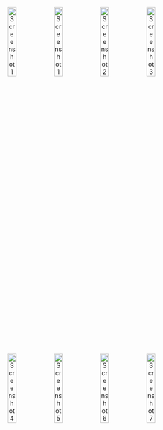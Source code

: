 <p align="center">
   <img src="https://github.com/user-attachments/assets/0b948bdd-bdb3-4671-b760-4ea5660a4aad" alt="Screenshot 1" style="width: 20%; max-width: 150px; height: auto;" />
  <img src="https://github.com/user-attachments/assets/8b799021-7464-493c-a286-6d774916c1c7" alt="Screenshot 1" style="width: 20%; max-width: 150px; height: auto;" />
  <img src="https://github.com/user-attachments/assets/e093d38a-a5ca-4f91-a6be-ba7a58f42926" alt="Screenshot 2" style="width: 20%; max-width: 150px; height: auto;" />
  <img src="https://github.com/user-attachments/assets/f23b7c89-0140-4d90-a4c5-125c417a6230" alt="Screenshot 3" style="width: 20%; max-width: 150px; height: auto;" />
  <img src="https://github.com/user-attachments/assets/759c0bef-2135-4f54-824f-32e86fd3d952" alt="Screenshot 4" style="width: 20%; max-width: 150px; height: auto;" />
  <img src="https://github.com/user-attachments/assets/76f44363-2684-40c3-ad63-eeffe6eb62e4" alt="Screenshot 5" style="width: 20%; max-width: 150px; height: auto;" />
  <img src="https://github.com/user-attachments/assets/e0d506ac-cc1e-46a7-8a8c-38655f289a50" alt="Screenshot 6" style="width: 20%; max-width: 150px; height: auto;" />
  <img src="https://github.com/user-attachments/assets/e20f2b0d-d502-4ebc-8ec9-ee852d1c27fd" alt="Screenshot 7" style="width: 20%; max-width: 150px; height: auto;" />
</p>
